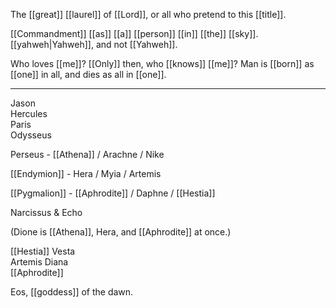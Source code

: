 The [[great]] [[laurel]] of [[Lord]], or all who pretend to this [[title]].

[[Commandment]] [[as]] [[a]] [[person]] [[in]] [[the]] [[sky]]. [[yahweh|Yahweh]], and not [[Yahweh]].

Who loves [[me]]? [[Only]] then, who [[knows]] [[me]]? Man is [[born]] as [[one]] in all, and dies as all in [[one]].
* * *
Jason  
Hercules  
Paris  
Odysseus  
  
Perseus - [[Athena]] / Arachne / Nike  
  
[[Endymion]] - Hera / Myia / Artemis  
  
[[Pygmalion]] - [[Aphrodite]] / Daphne / [[Hestia]]  
  
Narcissus & Echo  
  
(Dione is [[Athena]], Hera, and [[Aphrodite]] at once.)

[[Hestia]] Vesta  
Artemis Diana  
[[Aphrodite]]  
  
Eos, [[goddess]] of the dawn.
